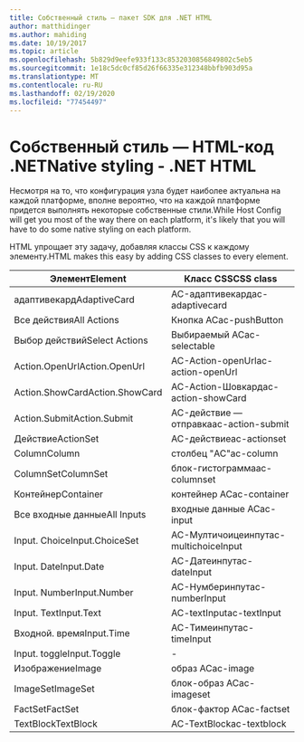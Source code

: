 ```yaml
---
title: Собственный стиль — пакет SDK для .NET HTML
author: matthidinger
ms.author: mahiding
ms.date: 10/19/2017
ms.topic: article
ms.openlocfilehash: 5b829d9eefe933f133c8532030856849802c5eb5
ms.sourcegitcommit: 1e18c5dc0cf85d26f66335e312348bbfb903d95a
ms.translationtype: MT
ms.contentlocale: ru-RU
ms.lasthandoff: 02/19/2020
ms.locfileid: "77454497"
---
```

# <a name="native-styling---net-html"></a><span data-ttu-id="4f8fe-102">Собственный стиль — HTML-код .NET</span><span class="sxs-lookup"><span data-stu-id="4f8fe-102">Native styling - .NET HTML</span></span>

<span data-ttu-id="4f8fe-103">Несмотря на то, что конфигурация узла будет наиболее актуальна на каждой платформе, вполне вероятно, что на каждой платформе придется выполнять некоторые собственные стили.</span><span class="sxs-lookup"><span data-stu-id="4f8fe-103">While Host Config will get you most of the way there on each platform, it's likely that you will have to do some native styling on each platform.</span></span> 

<span data-ttu-id="4f8fe-104">HTML упрощает эту задачу, добавляя классы CSS к каждому элементу.</span><span class="sxs-lookup"><span data-stu-id="4f8fe-104">HTML makes this easy by adding CSS classes to every element.</span></span>

| <span data-ttu-id="4f8fe-105">Элемент</span><span class="sxs-lookup"><span data-stu-id="4f8fe-105">Element</span></span> | <span data-ttu-id="4f8fe-106">Класс CSS</span><span class="sxs-lookup"><span data-stu-id="4f8fe-106">CSS class</span></span> |
|---|---|
| <span data-ttu-id="4f8fe-107">адаптивекард</span><span class="sxs-lookup"><span data-stu-id="4f8fe-107">AdaptiveCard</span></span> | <span data-ttu-id="4f8fe-108">AC-адаптивекард</span><span class="sxs-lookup"><span data-stu-id="4f8fe-108">ac-adaptivecard</span></span> |
| <span data-ttu-id="4f8fe-109">Все действия</span><span class="sxs-lookup"><span data-stu-id="4f8fe-109">All Actions</span></span> | <span data-ttu-id="4f8fe-110">Кнопка AC</span><span class="sxs-lookup"><span data-stu-id="4f8fe-110">ac-pushButton</span></span> | 
| <span data-ttu-id="4f8fe-111">Выбор действий</span><span class="sxs-lookup"><span data-stu-id="4f8fe-111">Select Actions</span></span> | <span data-ttu-id="4f8fe-112">Выбираемый AC</span><span class="sxs-lookup"><span data-stu-id="4f8fe-112">ac-selectable</span></span> |
| <span data-ttu-id="4f8fe-113">Action.OpenUrl</span><span class="sxs-lookup"><span data-stu-id="4f8fe-113">Action.OpenUrl</span></span>  | <span data-ttu-id="4f8fe-114">AC-Action-openUrl</span><span class="sxs-lookup"><span data-stu-id="4f8fe-114">ac-action-openUrl</span></span> |
| <span data-ttu-id="4f8fe-115">Action.ShowCard</span><span class="sxs-lookup"><span data-stu-id="4f8fe-115">Action.ShowCard</span></span> | <span data-ttu-id="4f8fe-116">AC-Action-Шовкард</span><span class="sxs-lookup"><span data-stu-id="4f8fe-116">ac-action-showCard</span></span> |
| <span data-ttu-id="4f8fe-117">Action.Submit</span><span class="sxs-lookup"><span data-stu-id="4f8fe-117">Action.Submit</span></span>  | <span data-ttu-id="4f8fe-118">AC-действие — отправка</span><span class="sxs-lookup"><span data-stu-id="4f8fe-118">ac-action-submit</span></span>  |
| <span data-ttu-id="4f8fe-119">Действие</span><span class="sxs-lookup"><span data-stu-id="4f8fe-119">ActionSet</span></span> | <span data-ttu-id="4f8fe-120">AC-действие</span><span class="sxs-lookup"><span data-stu-id="4f8fe-120">ac-actionset</span></span> |
| <span data-ttu-id="4f8fe-121">Column</span><span class="sxs-lookup"><span data-stu-id="4f8fe-121">Column</span></span> | <span data-ttu-id="4f8fe-122">столбец "AC"</span><span class="sxs-lookup"><span data-stu-id="4f8fe-122">ac-column</span></span> |
| <span data-ttu-id="4f8fe-123">ColumnSet</span><span class="sxs-lookup"><span data-stu-id="4f8fe-123">ColumnSet</span></span> | <span data-ttu-id="4f8fe-124">блок-гистограмма</span><span class="sxs-lookup"><span data-stu-id="4f8fe-124">ac-columnset</span></span> |
| <span data-ttu-id="4f8fe-125">Контейнер</span><span class="sxs-lookup"><span data-stu-id="4f8fe-125">Container</span></span> | <span data-ttu-id="4f8fe-126">контейнер AC</span><span class="sxs-lookup"><span data-stu-id="4f8fe-126">ac-container</span></span> |
| <span data-ttu-id="4f8fe-127">Все входные данные</span><span class="sxs-lookup"><span data-stu-id="4f8fe-127">All Inputs</span></span> | <span data-ttu-id="4f8fe-128">входные данные AC</span><span class="sxs-lookup"><span data-stu-id="4f8fe-128">ac-input</span></span> |
| <span data-ttu-id="4f8fe-129">Input. Choice</span><span class="sxs-lookup"><span data-stu-id="4f8fe-129">Input.ChoiceSet</span></span> | <span data-ttu-id="4f8fe-130">AC-Мултичоицеинпут</span><span class="sxs-lookup"><span data-stu-id="4f8fe-130">ac-multichoiceInput</span></span>  |
| <span data-ttu-id="4f8fe-131">Input. Date</span><span class="sxs-lookup"><span data-stu-id="4f8fe-131">Input.Date</span></span> | <span data-ttu-id="4f8fe-132">AC-Датеинпут</span><span class="sxs-lookup"><span data-stu-id="4f8fe-132">ac-dateInput</span></span> |
| <span data-ttu-id="4f8fe-133">Input. Number</span><span class="sxs-lookup"><span data-stu-id="4f8fe-133">Input.Number</span></span> | <span data-ttu-id="4f8fe-134">AC-Нумберинпут</span><span class="sxs-lookup"><span data-stu-id="4f8fe-134">ac-numberInput</span></span> |
| <span data-ttu-id="4f8fe-135">Input. Text</span><span class="sxs-lookup"><span data-stu-id="4f8fe-135">Input.Text</span></span> | <span data-ttu-id="4f8fe-136">AC-textInput</span><span class="sxs-lookup"><span data-stu-id="4f8fe-136">ac-textInput</span></span> |
| <span data-ttu-id="4f8fe-137">Входной. время</span><span class="sxs-lookup"><span data-stu-id="4f8fe-137">Input.Time</span></span> | <span data-ttu-id="4f8fe-138">AC-Тимеинпут</span><span class="sxs-lookup"><span data-stu-id="4f8fe-138">ac-timeInput</span></span> |
| <span data-ttu-id="4f8fe-139">Input. toggle</span><span class="sxs-lookup"><span data-stu-id="4f8fe-139">Input.Toggle</span></span>| - |
| <span data-ttu-id="4f8fe-140">Изображение</span><span class="sxs-lookup"><span data-stu-id="4f8fe-140">Image</span></span>  | <span data-ttu-id="4f8fe-141">образ AC</span><span class="sxs-lookup"><span data-stu-id="4f8fe-141">ac-image</span></span> |
| <span data-ttu-id="4f8fe-142">ImageSet</span><span class="sxs-lookup"><span data-stu-id="4f8fe-142">ImageSet</span></span>  | <span data-ttu-id="4f8fe-143">блок-образ AC</span><span class="sxs-lookup"><span data-stu-id="4f8fe-143">ac-imageset</span></span> |
| <span data-ttu-id="4f8fe-144">FactSet</span><span class="sxs-lookup"><span data-stu-id="4f8fe-144">FactSet</span></span> | <span data-ttu-id="4f8fe-145">блок-фактор AC</span><span class="sxs-lookup"><span data-stu-id="4f8fe-145">ac-factset</span></span> |
| <span data-ttu-id="4f8fe-146">TextBlock</span><span class="sxs-lookup"><span data-stu-id="4f8fe-146">TextBlock</span></span>  | <span data-ttu-id="4f8fe-147">AC-TextBlock</span><span class="sxs-lookup"><span data-stu-id="4f8fe-147">ac-textblock</span></span> |